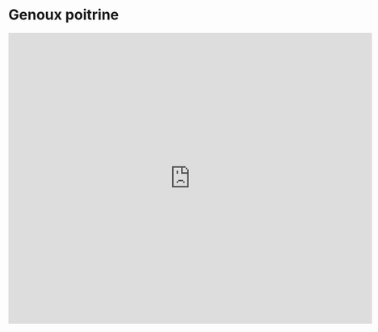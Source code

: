 # Genoux poitrine

<iframe
 width="720"
 height="576"
 src="https://youtube.com/embed/WzJcJ3jihWo"
 title="YouTube video player"
 frameborder="0"
 allow="accelerometer; autoplay; clipboard-write; encrypted-media; gyroscope; picture-in-picture"
 allowfullscreen>
</iframe>